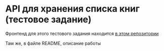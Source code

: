 # API для хранения списка книг (тестовое задание)

Фронтенд для этого тестового задания находится [в этом репозитории](https://github.com/PyHbl4/books-task)

Там же, в файле README, описание работы